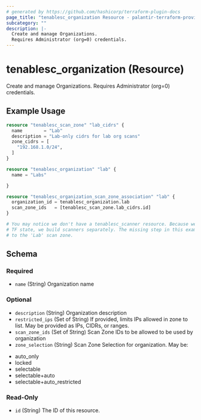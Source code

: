 ```yaml
---
# generated by https://github.com/hashicorp/terraform-plugin-docs
page_title: "tenablesc_organization Resource - palantir-terraform-provider-tenablesc-516062331"
subcategory: ""
description: |-
  Create and manage Organizations.
  Requires Administrator (org=0) credentials.
---
```


# tenablesc_organization (Resource)

Create and manage Organizations.
Requires Administrator (org=0) credentials.

## Example Usage

```terraform
resource "tenablesc_scan_zone" "lab_cidrs" {
  name        = "Lab"
  description = "Lab-only cidrs for lab org scans"
  zone_cidrs = [
    "192.168.1.0/24",
  ]
}

resource "tenablesc_organization" "lab" {
  name = "Labs"

}

resource "tenablesc_organization_scan_zone_association" "lab" {
  organization_id = tenablesc_organization.lab
  scan_zone_ids   = [tenablesc_scan_zone.lab_cidrs.id]
}

# You may notice we don't have a tenablesc_scanner resource. Because we don't want to put the scanner passwords in
# TF state, we build scanners separately. The missing step in this example is associating the desired scanners
# to the 'Lab' scan zone.
```

<!-- schema generated by tfplugindocs -->
## Schema

### Required

- `name` (String) Organization name

### Optional

- `description` (String) Organization description
- `restricted_ips` (Set of String) If provided, limits IPs allowed in zone to list. May be provided as IPs, CIDRs, or ranges.
- `scan_zone_ids` (Set of String) Scan Zone IDs to be allowed to be used by organization
- `zone_selection` (String) Scan Zone Selection for organization. May be:
 * auto_only
 * locked
 * selectable
 * selectable+auto
 * selectable+auto_restricted

### Read-Only

- `id` (String) The ID of this resource.


